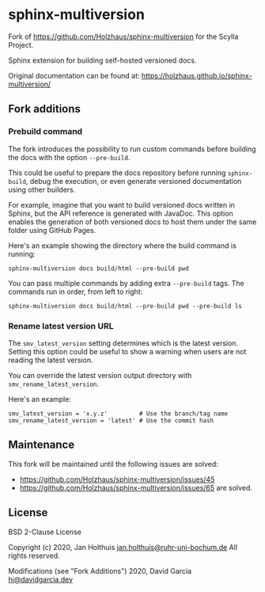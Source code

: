 # sphinx-multiversion

Fork of https://github.com/Holzhaus/sphinx-multiversion for the Scylla Project.

Sphinx extension for building self-hosted versioned docs.

Original documentation can be found at: https://holzhaus.github.io/sphinx-multiversion/

## Fork additions

### Prebuild command

The fork introduces the possibility to run custom commands before building the docs with the option ``--pre-build``.

This could be useful to prepare the docs repository before running ``sphinx-build``, debug the execution, or even generate versioned documentation using other builders.

For example, imagine that you want to build versioned docs written in Sphinx, but the API reference is generated with JavaDoc. This option enables the generation of both versioned docs to host them under the same folder using GitHub Pages.

Here's an example showing the directory where the build command is running:

```
sphinx-multiversion docs build/html --pre-build pwd
```

You can pass multiple commands by adding extra ``--pre-build`` tags. The commands run in order, from left to right:

```
sphinx-multiversion docs build/html --pre-build pwd --pre-build ls
```

### Rename latest version URL

The ``smv_latest_version`` setting determines which is the latest version.
Setting this option could be useful to show a warning when users are not reading the latest version.

You can override the latest version output directory with ``smv_rename_latest_version``.

Here's an example:

```
smv_latest_version = 'x.y.z'         # Use the branch/tag name
smv_rename_latest_version = 'latest' # Use the commit hash
```

## Maintenance

This fork will be maintained until the following issues are solved:
- https://github.com/Holzhaus/sphinx-multiversion/issues/45
- https://github.com/Holzhaus/sphinx-multiversion/issues/65 are solved.

## License

BSD 2-Clause License

Copyright (c) 2020, Jan Holthuis <jan.holthuis@ruhr-uni-bochum.de>
All rights reserved.

Modifications (see "Fork Additions") 2020, David Garcia <hi@davidgarcia.dev>

